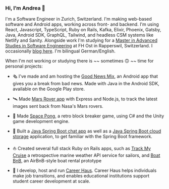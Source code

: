 ### Hi, I’m Andrea 👋

I'm a Software Engineer in Zurich, Switzerland. I'm making web-based software and Android apps, working across front- and backend. I'm using React, Javascript, TypeScript, Ruby on Rails, Kafka, Elixir, Phoenix, Gatsby, Java, Android SDK, GraphQL, Tailwind, and headless CSM systems like Netlify and Sanity. Alongside work I'm studying for a [Master in Advanced Studies in Software Engineering](https://www.ost.ch/de/weiterbildung/weiterbildungsangebot/informatik/mas-software-engineering) at FH Ost in Rapperswil, Switzerland. I occasionally [blog here](https://medium.com/@_andrea). I'm bilingual German/English.

When I'm not working or studying there is ~~ sometimes 🙃 ~~ time for personal projects: 

* 🗞 I've made and am hosting the [Good News Mix](https://play.google.com/store/apps/details?id=com.rollmopsgames.guardianapp2020), an Android app that gives you a break from bad news. Made with Java in the Android SDK, available on the Google Play store.

* 🛰 Made [Mars Rover app](https://github.com/pinefoambath/mars-rover-express-app) with Express and Node.js, to track the latest images sent back from Nasa's Mars rovers.

* 🚀 Made [Space Pong](https://rollmopsgames.itch.io/spacepong), a retro block breaker game, using C# and the Unity game development engine.

* 🍃 Built a [Java Spring Boot chat app](https://github.com/pinefoambath/demo) as well as a [Java Spring Boot cloud storage](https://github.com/pinefoambath/cloudstorage) application, to get familiar with the Spring Boot framework. 

* ⛵ Created several full stack Ruby on Rails apps, such as [Track My Cruise](http://www.trackmycruise.com) a retrospective marine weather API service for sailors, and [Boat BnB](https://airbnb-pinefoambath.herokuapp.com), an AirBnB-style boat rental prototype

* 💼 I develop, host and run [Career Haus](http://www.career.haus). Career Haus helps individuals make job transitions, and enables educational institutions support student career development at scale.

